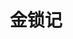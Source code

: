 ---
layout: work-detail
title: "金锁记"
sort_by_date: "2022/07/16"
work_details:
  title: "金锁记"
  location: "Woodside High School - Performing Center, Woodside, CA"
  date: "2022年7月16日"
  banner_image: "/assets/imgs/works/golden-cangue/banner.png"
  poster_image: "/assets/imgs/works/golden-cangue/poster.png"
  introduction: "麻油铺曹家的大姑娘七巧出嫁了。她要嫁的人家，是城里姓姜的大户，听说世代书香，家底丰厚。街坊挤在巷子里瞧热闹，争相议论：姜家这样的官宦人家，怎么和麻油铺的结了亲？七巧的父母不在了，婚事是哥哥嫂子替她张罗的。她是个泼辣爽利的姑娘，平日里挽着袖子盘着辫子在铺子里帮忙，算账干活都是一等一的好手。别家的新媳妇出嫁都三请四催的，七巧却自己三两下地就跨进了花轿。倒是她的哥哥嫂嫂神情复杂地站在家门口抹着眼泪。不是七巧心急，实在是这眼前的生活令人向往。她暗自揣度着，自己这样能干，理家管事都不会错，一定把日子过得红红火火。更重要的是，刚才透过盖头的缝，七巧悄悄地瞧了瞧新郎倌，他骑在马上，高大挺拔，令人不禁心驰神往。真好啊！七巧想着，从今天开始，每一天都是有盼头的好日子。她不知道，就是从这天开始，她的人生掉进了深渊。"
  production_team:
    - page_title: "演员1"
      members:
        - name: "演员"
          person: "李周嘉"
          role: "曹七巧"
        - name: "演员"
          person: "许天阳"
          role: "姜季泽"
        - name: "演员"
          person: "徐慧"
          role: "姜长安"
        - name: "演员"
          person: "孙研"
          role: "童世舫"
        - name: "演员"
          person: "靠靠"
          role: "三奶奶"
        - name: "演员"
          person: "董仕"
          role: "大爷"
    - page_title: "演员2"
      members:
        - name: "演员"
          person: "张找找"
          role: "大奶奶"
        - name: "演员"
          person: "周思韵"
          role: "姜长蕙"
        - name: "演员"
          person: "李佳琦"
          role: "小双"
        - name: "演员"
          person: "高宇彤"
          role: "晋大爷"
        - name: "演员"
          person: "李寅辰"
          role: "晋大年老"
        - name: "演员"
          person: "周康彦"
          role: "马师爷"
    - page_title: "演员3"
      members:
        - name: "演员"
          person: "魏子寒"
          role: "九老太爷"
        - name: "演员"
          person: "段天霖"
          role: "女同学"
        - name: "演员"
          person: "刘越洋"
          role: "女同学"
        - name: "演员"
          person: "王尤雅"
          role: "女同学"
    - page_title: "导演制作团队"
      members:
        - name: "制作人"
          person: "贾小荣"
        - name: "助理制作人"
          person: "蒋晓叶"
        - name: "导演"
          person: "高原"
        - name: "导演"
          person: "李泽宇"
        - name: "导演"
          person: "李云琦"
    - page_title: "舞台技术团队1"
      members:
        - name: "舞台监督"
          person: "孟毅"
        - name: "舞台监督助理"
          person: "曾月"
        - name: "舞台监督助理"
          person: "胡雪莹"
        - name: "舞台道具"
          person: "沈诗哲"
        - name: "舞台道具"
          person: "王尤雅"
        - name: "舞台道具"
          person: "棵未"
    - page_title: "舞台技术团队2"
      members:
        - name: "舞台道具"
          person: "豆豆"
        - name: "灯光"
          person: "梁晨"
        - name: "灯光"
          person: "许瑞宁"
        - name: "灯光"
          person: "朱本正"
        - name: "灯光"
          person: "李泽宇"
        - name: "音效"
          person: "刘小叶"
    - page_title: "舞台技术团队3"
      members:
        - name: "音效"
          person: "宁达非"
        - name: "音效"
          person: "王璇"
    - page_title: "服装化妆团队"
      members:
        - name: "服装化妆"
          person: "李蒋蒋"
        - name: "服装化妆"
          person: "肖萍萍"
        - name: "服装化妆"
          person: "张逸飞"
        - name: "服装化妆"
          person: "张小依妮"
    - page_title: "宣传设计团队"
      members:
        - name: "宣传"
          person: "周梓桐"
        - name: "宣传"
          person: "李周嘉"
        - name: "宣传"
          person: "高原"
        - name: "宣传"
          person: "张逸飞"
        - name: "设计"
          person: "棵未"
        - name: "设计"
          person: "李周嘉"
    - page_title: "摄影摄像团队"
      members:
        - name: "摄像"
          person: "李扬"
        - name: "摄像"
          person: "若鹏"
    - page_title: "舞台工作人员"
      members:
        - name: "舞台工作人员"
          person: "张茜"
        - name: "舞台工作人员"
          person: "石晰然"
        - name: "舞台工作人员"
          person: "董秋洁"
        - name: "舞台工作人员"
          person: "李寅辰"
        - name: "舞台工作人员"
          person: "高宇彤"
    - page_title: "外联团队"
      members:
        - name: "外联"
          person: "张茜"
  youtube_video: "DRBGTnHiT5Q"
  photos:
    - image: "/assets/imgs/works/golden-cangue/1.jpg"
      caption: "演出"
    - image: "/assets/imgs/works/golden-cangue/2.jpg"
      caption: "化妆花絮"
    - image: "/assets/imgs/works/golden-cangue/3.jpg"
      caption: "演出"
    - image: "/assets/imgs/works/golden-cangue/4.jpg"
      caption: "演出"
    - image: "/assets/imgs/works/golden-cangue/5.jpg"
      caption: "演出"
    - image: "/assets/imgs/works/golden-cangue/6.jpg"
      caption: "演出"
    - image: "/assets/imgs/works/golden-cangue/7.jpg"
      caption: "演出"
    - image: "/assets/imgs/works/golden-cangue/8.jpg"
      caption: "演出"
    - image: "/assets/imgs/works/golden-cangue/9.jpg"
      caption: "演出"
---